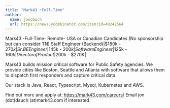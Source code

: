 ```yaml
---
title: "Mark43 :Full-Time"
author:
  name: jondauch
  url: https://news.ycombinator.com/item?id=40242564
---
```

Mark43 -Full-Time- Remote- USA or Canadian Candidates (No sponsorship but can consider TN)
Staff Engineer (Backend)|$180k - $270k|
Sr. BE Engineer|$145k - $200k|
Software Engineer|$125k - $160k|
Director of Product|$200k - $270K|

Mark43 builds mission critical software for Public Safety agencies. We provide cities like Boston, Seattle and Atlanta with software that allows them to dispatch first responders and capture critical data.

Our stack is Java, React, Typescript, Mysql, Kubernetes and AWS.

Find out more and apply at: <a href="https:&#x2F;&#x2F;mark43.com&#x2F;careers&#x2F;" rel="nofollow">https:&#x2F;&#x2F;mark43.com&#x2F;careers&#x2F;</a> Email jon (dot)dauch (at)mark43.com if interested
